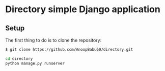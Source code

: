 # Directory simple Django application

## Setup

The first thing to do is to clone the repository:

```sh
$ git clone https://github.com/AnoopBabu60/directory.git
```
```sh
cd directory
python manage.py runserver

